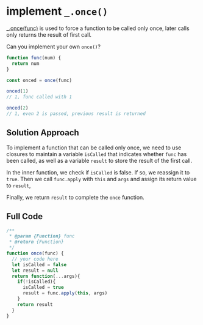 #  implement `_.once()`

[_.once(func)](https://lodash.com/docs/4.17.15#once) is used to force a function to be called only once, later calls only returns the result of first call.

Can you implement your own `once()`?

```js
function func(num) {
  return num
}

const onced = once(func)

onced(1) 
// 1, func called with 1

onced(2)
// 1, even 2 is passed, previous result is returned 
```

## Solution Approach

To implement a function that can be called only once, we need to use closures to maintain a variable `isCalled` that indicates whether `func` has been called, as well as a variable `result` to store the result of the first call.

In the inner function, we check if `isCalled` is false. If so, we reassign it to `true`. Then we call `func.apply` with `this` and `args` and assign its return value to `result`, 

Finally, we return `result` to complete the `once` function.

## Full Code

```js
/**
 * @param {Function} func
 * @return {Function}
 */
function once(func) {
  // your code here
  let isCalled = false
  let result = null
  return function(...args){
    if(!isCalled){
      isCalled = true
      result = func.apply(this, args)
    }
    return result
  }
}
```

